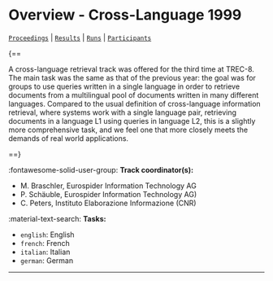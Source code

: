 # Overview - Cross-Language 1999

[`Proceedings`](./proceedings.md) | [`Results`](./results.md) | [`Runs`](./runs.md) | [`Participants`](./participants.md)

{==

A cross-language retrieval track was offered for the third time at TREC-8. The main task was the same as that of the previous year: the goal was for groups to use queries written in a single language in order to retrieve documents from a multilingual pool of documents written in many different languages. Compared to the usual definition of cross-language information retrieval, where systems work with a single language pair, retrieving documents in a language L1 using queries in language L2, this is a slightly more comprehensive task, and we feel one that more closely meets the demands of real world applications.

==}

:fontawesome-solid-user-group: **Track coordinator(s):**

- M. Braschler, Eurospider Information Technology AG 
-  P. Schäuble, Eurospider Information Technology AG) 
- C. Peters, Instituto Elaborazione Informazione (CNR) 

:material-text-search: **Tasks:**

- `english`: English 
- `french`: French 
- `italian`: Italian 
- `german`: German 



---

